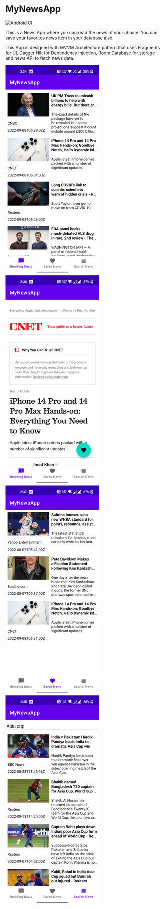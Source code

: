 # MyNewsApp
[![Android CI](https://github.com/AmitavSingh/MyNewsApp/actions/workflows/main.yml/badge.svg)](https://github.com/AmitavSingh/MyNewsApp/actions/workflows/main.yml)

This is a News App where you can read the news of your choice. You can save your favorites news item in your database also.

This App is designed with MVVM Architecture pattern that uses Fragments for UI, Dagger Hilt for Dependency Injection, Room Database for storage and news API to fetch news data.

<img src="NewsHomeScreen.png" width="300px">
<img src="NewsArcticleScreen.png" width="300px">
<img src="SavedNewsScreen.png" width="300px">
<img src="SearchScreen2.png" width="300px">
